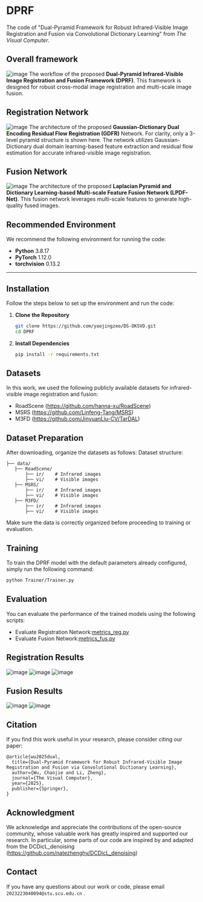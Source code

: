 # DPRF
The code of "Dual-Pyramid Framework for Robust Infrared-Visible Image Registration and Fusion via Convolutional Dictionary Learning" from _The Visual Computer_.

## Overall framework
![image](./Imgs/workflow.jpg)
The workflow of the proposed **Dual-Pyramid Infrared-Visible Image Registration and Fusion Framework (DPRF)**. This framework is designed for robust cross-modal image registration and multi-scale image fusion.

## Registration Network
![image](./Imgs/reg.jpg)
The architecture of the proposed **Gaussian-Dictionary Dual Encoding Residual Flow Registration (GDFR)** Network. For clarity, only a 3-level pyramid structure is shown here. The network utilizes Gaussian-Dictionary dual domain learning-based feature extraction and residual flow estimation for accurate infrared-visible image registration.

## Fusion Network
![image](./Imgs/fus.jpg)
The architecture of the proposed **Laplacian Pyramid and Dictionary Learning-based Multi-scale Feature Fusion Network (LPDF-Net)**. This fusion network leverages multi-scale features to generate high-quality fused images.

## Recommended Environment  
We recommend the following environment for running the code:  
- **Python** 3.8.17
- **PyTorch** 1.12.0 
- **torchvision** 0.13.2  

---

## Installation  
Follow the steps below to set up the environment and run the code:

1. **Clone the Repository**  
   ```bash  
   git clone https://github.com/yaojingzeo/DS-DKSVD.git
   cd DPRF  
2. **Install Dependencies**
   ```bash  
   pip install -r requirements.txt  
   
## Datasets
In this work, we used the following publicly available datasets for infrared-visible image registration and fusion:
* RoadScene (https://github.com/hanna-xu/RoadScene)
* MSRS (https://github.com/Linfeng-Tang/MSRS)
* M3FD (https://github.com/JinyuanLiu-CV/TarDAL)

## Dataset Preparation
After downloading, organize the datasets as follows:
Dataset structure:  
```
├── data/  
   ├── RoadScene/  
       ├── ir/    # Infrared images  
       ├── vi/    # Visible images  
   ├── MSRS/  
       ├── ir/    # Infrared images  
       ├── vi/    # Visible images  
   ├── M3FD/  
       ├── ir/    # Infrared images  
       ├── vi/    # Visible images  
```
Make sure the data is correctly organized before proceeding to training or evaluation.

## Training
To train the DPRF model with the default parameters already configured, simply run the following command:  
   ```bash  
   python Trainer/Trainer.py
   ```

## Evaluation
You can evaluate the performance of the trained models using the following scripts:
* Evaluate Registration Network:[metrics_reg.py](Evaluator/metrics_reg.py)
* Evaluate Fusion Network:[metrics_fus.py](Evaluator/metrics_fus.py) 

## Registration Results
![image](./Imgs/visual-reg-00202-noGrid.jpg)
![image](./Imgs/visual-reg-00718N-noGrid.jpg)
![image](./Imgs/visual-reg-FLIR_08954-noGrid.jpg)

## Fusion Results
![image](./Imgs/visual-fus-FMB_00089.jpg)
![image](./Imgs/visual-fus-M3FD_00738.jpg)

## Citation
If you find this work useful in your research, please consider citing our paper:
```
@article{wu2025dual,  
  title={Dual-Pyramid Framework for Robust Infrared-Visible Image Registration and Fusion via Convolutional Dictionary Learning},  
  author={Wu, Chaojie and Li, Zheng},  
  journal={The Visual Computer},  
  year={2025},  
  publisher={Springer},  
}  
```

## Acknowledgment  
We acknowledge and appreciate the contributions of the open-source community, whose valuable work has greatly inspired and supported our research. In particular, some parts of our code are inspired by and adapted from the DCDicL_denoising (https://github.com/natezhenghy/DCDicL_denoising)

## Contact
If you have any questions about our work or code, please email `2023223040094@stu.scu.edu.cn` .

